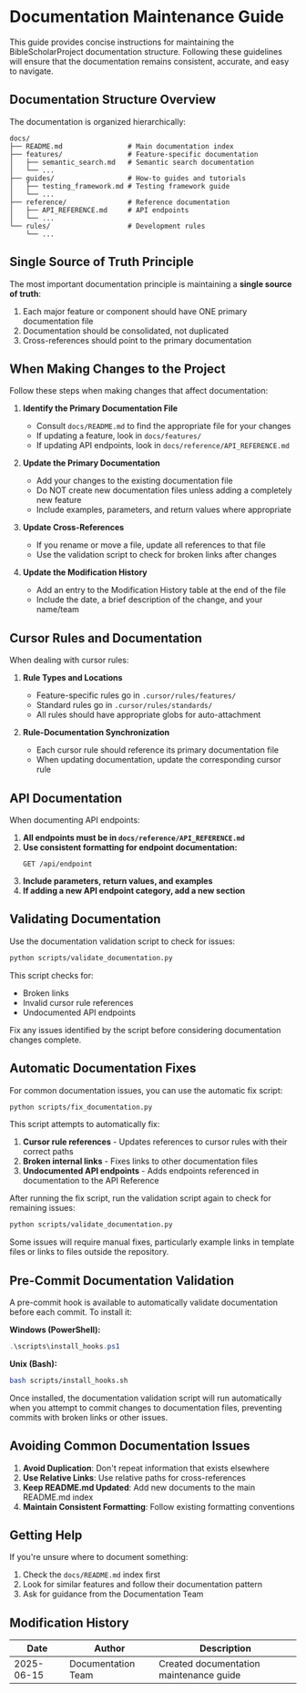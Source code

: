 # Documentation Maintenance Guide

This guide provides concise instructions for maintaining the BibleScholarProject documentation structure. Following these guidelines will ensure that the documentation remains consistent, accurate, and easy to navigate.

## Documentation Structure Overview

The documentation is organized hierarchically:

```
docs/
├── README.md                # Main documentation index
├── features/                # Feature-specific documentation
│   ├── semantic_search.md   # Semantic search documentation
│   └── ...
├── guides/                  # How-to guides and tutorials
│   ├── testing_framework.md # Testing framework guide
│   └── ...
├── reference/               # Reference documentation
│   ├── API_REFERENCE.md     # API endpoints
│   └── ...
└── rules/                   # Development rules
    └── ...
```

## Single Source of Truth Principle

The most important documentation principle is maintaining a **single source of truth**:

1. Each major feature or component should have ONE primary documentation file
2. Documentation should be consolidated, not duplicated
3. Cross-references should point to the primary documentation

## When Making Changes to the Project

Follow these steps when making changes that affect documentation:

1. **Identify the Primary Documentation File**
   - Consult `docs/README.md` to find the appropriate file for your changes
   - If updating a feature, look in `docs/features/`
   - If updating API endpoints, look in `docs/reference/API_REFERENCE.md`

2. **Update the Primary Documentation**
   - Add your changes to the existing documentation file
   - Do NOT create new documentation files unless adding a completely new feature
   - Include examples, parameters, and return values where appropriate

3. **Update Cross-References**
   - If you rename or move a file, update all references to that file
   - Use the validation script to check for broken links after changes

4. **Update the Modification History**
   - Add an entry to the Modification History table at the end of the file
   - Include the date, a brief description of the change, and your name/team

## Cursor Rules and Documentation

When dealing with cursor rules:

1. **Rule Types and Locations**
   - Feature-specific rules go in `.cursor/rules/features/`
   - Standard rules go in `.cursor/rules/standards/`
   - All rules should have appropriate globs for auto-attachment

2. **Rule-Documentation Synchronization**
   - Each cursor rule should reference its primary documentation file
   - When updating documentation, update the corresponding cursor rule

## API Documentation

When documenting API endpoints:

1. **All endpoints must be in `docs/reference/API_REFERENCE.md`**
2. **Use consistent formatting for endpoint documentation:**
   ```
   GET /api/endpoint
   ```
3. **Include parameters, return values, and examples**
4. **If adding a new API endpoint category, add a new section**

## Validating Documentation

Use the documentation validation script to check for issues:

```bash
python scripts/validate_documentation.py
```

This script checks for:
- Broken links
- Invalid cursor rule references
- Undocumented API endpoints

Fix any issues identified by the script before considering documentation changes complete.

## Automatic Documentation Fixes

For common documentation issues, you can use the automatic fix script:

```bash
python scripts/fix_documentation.py
```

This script attempts to automatically fix:
1. **Cursor rule references** - Updates references to cursor rules with their correct paths
2. **Broken internal links** - Fixes links to other documentation files
3. **Undocumented API endpoints** - Adds endpoints referenced in documentation to the API Reference

After running the fix script, run the validation script again to check for remaining issues:

```bash
python scripts/validate_documentation.py
```

Some issues will require manual fixes, particularly example links in template files or links to files outside the repository.

## Pre-Commit Documentation Validation

A pre-commit hook is available to automatically validate documentation before each commit. To install it:

**Windows (PowerShell):**
```powershell
.\scripts\install_hooks.ps1
```

**Unix (Bash):**
```bash
bash scripts/install_hooks.sh
```

Once installed, the documentation validation script will run automatically when you attempt to commit changes to documentation files, preventing commits with broken links or other issues.

## Avoiding Common Documentation Issues

1. **Avoid Duplication**: Don't repeat information that exists elsewhere
2. **Use Relative Links**: Use relative paths for cross-references
3. **Keep README.md Updated**: Add new documents to the main README.md index
4. **Maintain Consistent Formatting**: Follow existing formatting conventions

## Getting Help

If you're unsure where to document something:

1. Check the `docs/README.md` index first
2. Look for similar features and follow their documentation pattern
3. Ask for guidance from the Documentation Team

## Modification History

| Date | Author | Description |
|------|--------|-------------|
| 2025-06-15 | Documentation Team | Created documentation maintenance guide | 